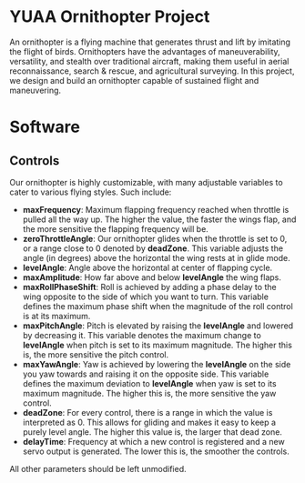 # YUAA Ornithopter Project

An ornithopter is a flying machine that generates thrust and lift by imitating the flight of birds. Ornithopters have the advantages of maneuverability, versatility, and stealth over traditional aircraft, making them useful in aerial reconnaissance, search & rescue, and agricultural surveying. In this project, we design and build an ornithopter capable of sustained flight and maneuvering.


# Software

## Controls

Our ornithopter is highly customizable, with many adjustable variables to cater to various flying styles. Such include:

 - **maxFrequency**: Maximum flapping frequency reached when throttle is pulled all the way up. The higher the value, the faster the wings flap, and the more sensitive the flapping frequency will be.
 - **zeroThrottleAngle**: Our ornithopter glides when the throttle is set to 0, or a range close to 0 denoted by **deadZone**. This variable adjusts the angle (in degrees) above the horizontal the wing rests at in glide mode.
 - **levelAngle**: Angle above the horizontal at center of flapping cycle.
 - **maxAmplitude**: How far above and below **levelAngle** the wing flaps.
 - **maxRollPhaseShift**: Roll is achieved by adding a phase delay to the wing opposite to the side of which you want to turn. This variable defines the maximum phase shift when the magnitude of the roll control is at its maximum.
 - **maxPitchAngle**: Pitch is elevated by raising the **levelAngle** and lowered by decreasing it. This variable denotes the maximum change to **levelAngle** when pitch is set to its maximum magnitude. The higher this is, the more sensitive the pitch control.
 - **maxYawAngle**: Yaw is achieved by lowering the **levelAngle** on the side you yaw towards and raising it on the opposite side. This variable defines the maximum deviation to **levelAngle** when yaw is set to its maximum magnitude. The higher this is, the more sensitive the yaw control.
 - **deadZone**: For every control, there is a range in which the value is interpreted as 0. This allows for gliding and makes it easy to keep a purely level angle. The higher this value is, the larger that dead zone.
 - **delayTime**: Frequency at which a new control is registered and a new servo output is generated. The lower this is, the smoother the controls.

All other parameters should be left unmodified.
